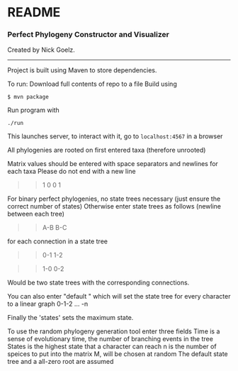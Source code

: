 # README #

### Perfect Phylogeny Constructor and Visualizer ###

Created by Nick Goelz.

------------------------------------------------------------------------------

Project is built using Maven to store dependencies.

To run:
Download full contents of repo to a file
Build using 

    $ mvn package

Run program with

    ./run

This launches server, to interact with it, go to `localhost:4567` in a browser

All phylogenies are rooted on first entered taxa (therefore unrooted)

Matrix values should be entered with space separators and newlines for each taxa
Please do not end with a new line

>> 1 0
>> 0 1

For binary perfect phylogenies, no state trees necessary (just ensure the correct number of states)
Otherwise enter state trees as follows (newline between each tree)

>> A-B
>> B-C

for each connection in a state tree

>> 0-1
1-2

>> 1-0
>> 0-2

Would be two state trees with the corresponding connections.

You can also enter "default <n>" which will set the state tree for every character to a linear graph
0-1-2 ... -n

Finally the 'states' sets the maximum state.

To use the random phylogeny generation tool enter three fields
Time is a sense of evolutionary time, the number of branching events in the tree
States is the highest state that a character can reach
n is the number of speices to put into the matrix M, will be chosen at random
The default state tree and a all-zero root are assumed
